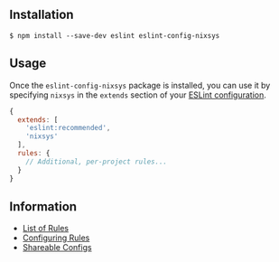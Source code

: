 ## Installation

```
$ npm install --save-dev eslint eslint-config-nixsys
```

## Usage

Once the `eslint-config-nixsys` package is installed, you can use it by specifying `nixsys` in the `extends` section of your [ESLint configuration](http://eslint.org/docs/user-guide/configuring).

```js
{
  extends: [
    'eslint:recommended',
    'nixsys'
  ],
  rules: {
    // Additional, per-project rules...
  }
}
```

## Information

* [List of Rules](https://eslint.org/docs/rules/)
* [Configuring Rules](https://eslint.org/docs/user-guide/configuring/rules)
* [Shareable Configs](https://eslint.org/docs/developer-guide/shareable-configs.html)
